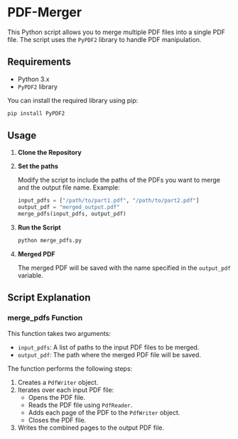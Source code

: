 # PDF-Merger

This Python script allows you to merge multiple PDF files into a single PDF file. The script uses the `PyPDF2` library to handle PDF manipulation.

## Requirements

- Python 3.x
- `PyPDF2` library

You can install the required library using pip:

```bash
pip install PyPDF2
```

## Usage

1. **Clone the Repository**

2. **Set the paths**

   Modify the script to include the paths of the PDFs you want to merge and the output file name. Example:

   ```python
   input_pdfs = ["/path/to/part1.pdf", "/path/to/part2.pdf"]
   output_pdf = "merged_output.pdf"
   merge_pdfs(input_pdfs, output_pdf)
   ```

3. **Run the Script**

   ```bash
   python merge_pdfs.py
   ```

4. **Merged PDF**

   The merged PDF will be saved with the name specified in the `output_pdf` variable.

## Script Explanation

### merge_pdfs Function

This function takes two arguments:
- `input_pdfs`: A list of paths to the input PDF files to be merged.
- `output_pdf`: The path where the merged PDF file will be saved.

The function performs the following steps:
1. Creates a `PdfWriter` object.
2. Iterates over each input PDF file:
   - Opens the PDF file.
   - Reads the PDF file using `PdfReader`.
   - Adds each page of the PDF to the `PdfWriter` object.
   - Closes the PDF file.
3. Writes the combined pages to the output PDF file.
